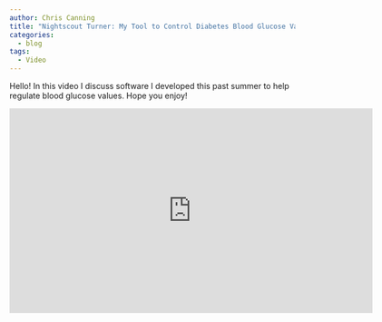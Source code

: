 ```yaml
---
author: Chris Canning 
title: "Nightscout Turner: My Tool to Control Diabetes Blood Glucose Values"
categories:
  - blog
tags:
  - Video
---
```


Hello! In this video I discuss software I developed this past summer to help regulate blood glucose values. Hope you enjoy!

<iframe width="640" height="360" src="https://www.youtube-nocookie.com/embed/3vFfC_YWmIE?controls=0&amp;showinfo=0" frameborder="0" allowfullscreen></iframe